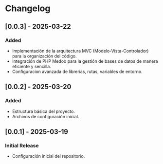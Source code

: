 # Changelog

## [0.0.3] - 2025-03-22
### Added
- Implementación de la arquitectura MVC (Modelo-Vista-Controlador) para la organización del código.
- Integración de PHP Medoo para la gestión de bases de datos de manera eficiente y sencilla.
- Configuracion avanzada de librerias, rutas, variables de entorno.

## [0.0.2] - 2025-03-20
### Added
- Estructura básica del proyecto.
- Archivos de configuración inicial.

## [0.0.1] - 2025-03-19
### Initial Release
- Configuración inicial del repositorio.
